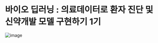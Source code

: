 # 바이오 딥러닝 : 의료데이터로 환자 진단 및 신약개발 모델 구현하기 1기

![image](https://user-images.githubusercontent.com/108257291/187021926-cc0ef5c6-b21a-41c1-8230-4a29a77aa775.png)
